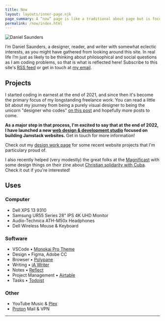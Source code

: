 ```yaml
---
title: Now
layout: layouts/inner-page.njk
page_summary: A “now” page is like a traditional about page but is focused on what I’m doing at the present moment. It’s subject to change! <a href="https://nownownow.com/about" target="_blank">Read more about now pages.</a>
permalink: /now/index.html
---
```


<img src="{{ site.avatar }}" alt="Daniel Saunders" class="rounded-full shadow-md w-40 h-40 mb-8" />

I’m Daniel Saunders, a designer, reader, and writer with somewhat eclectic interests, as you might have gathered from looking around this site. In real life I’m just as likely to be thinking about philosophical and social questions as I am coding problems, so that is what is reflected here! Subscribe to this site's [RSS feed](/rss-feed.xml) or get in touch at [my email](mailto:daniel.thomas.saunders@gmail).

## Projects

I started coding in earnest at the end of 2021, and since then it's become the primary focus of my longstanding freelance work. You can read a little bit about my journey from being a purely visual designer to being the unicorn "designer who codes" [on this post](/posts/essays/how-i-learned-to-stop-worrying-and-love-the-jamstack/) and hopefully more posts to come.

**As a major step in that process, I'm excited to say that at the end of 2022, I have launched a new [web design & development studio](https://www.ds-design.xyz/) focused on building Jamstack websites.** Get in touch for more information!

Check out my [design work page](https://www.danielsaunders.xyz/) for some recent website projects that I'm particulary proud of.

I also recently helped (very modestly) the great folks at the [Magnificast](https://themagnificast.com/) with some design things on their zine about [Christian solidarity with Cuba](https://t.co/l8CVojNJub). Check it out if you're interested!

## Uses

### Computer

- Dell XPS 13 9310
- Samsung UR55 Series 28" IPS 4K UHD Monitor
- Audio-Technica ATH-M50x Headphones
- Dell Wireless Mouse & Keyboard

### Software

- VSCode • [Monokai Pro Theme](https://monokai.pro/)
- Design • Figma, Adobe CC
- Browser • [Polypane](https://polypane.app/)
- Writing • [iA Writer](https://ia.net/writer)
- Notes • [Reflect](https://reflect.app/)
- Project Management • [Airtable](https://www.airtable.com/product)
- Tasks • [Todoist](https://todoist.com/home)

### Other

- YouTube Music & [Plex](https://www.plex.tv/your-media/music/)
- [Proton](https://proton.me/mail) Mail & VPN

<!-- ## Reading & Writing

- Finished Olúfẹ́mi O. Táíwò's excellent new book, <a href="https://global.oup.com/academic/product/reconsidering-reparations-9780197508893?cc=us&lang=en&" target="_blank"><em>Reconsidering Reparations</em></a>, and will have a review of it coming out soon.

- Currently deep into Frederic Jameson's <a href="https://www.versobooks.com/books/243-archaeologies-of-the-future"><em>Archaeologies of the Future: The Desire Called Utopia and Other Science Fictions</em></a>, a fantastic exploration of the concept of Utopia and its literary elaborations in science fiction and fantasy. It's my first Jameson, and its landing right in my sweet spot of philosophy/social theory/literary critcism.

- Some new books I've recently acquired that I've got waiting in the wings: Arundhati Roy's *Azadi: Fascism, Fiction, and Freedom in the Time of the Virus*, China Miéville's *A Spectre, Haunting: On the Communist Manifesto*, and Jonathan Crary's *24/7:  Late Capitalism and the Ends of Sleep*.

- In the last few months I've also finished a few excellent books: László Krasznahorkai's eerie novel *Satantango* ("*Twin Peaks: The Return* meets Tarkovsky"), Sven-Eric Liedman's very approachable *A World to Win: The Life and Works of Karl Marx*, and another Táíwò banger, *Elite Capture: How the Powerful Took Over Identity Politics*. Oh, and *Ulysses* for the second time.😁 -->

<hr class="opacity-25 mt-16 mb-12"><br>

<div id="gr_custom_widget_1656358133"></div>

<script src="https://www.goodreads.com/review/custom_widget/6334235.Currently%20Reading?cover_position=left&cover_size=medium&num_books=12&order=a&shelf=currently-reading&show_author=1&show_cover=1&show_rating=0&show_review=0&show_tags=0&show_title=1&sort=date_added&widget_bg_color=FFFFFF&widget_bg_transparent=&widget_border_width=1&widget_id=1656358133&widget_text_color=000000&widget_title_size=large&widget_width=full" type="text/javascript" charset="utf-8"></script>
